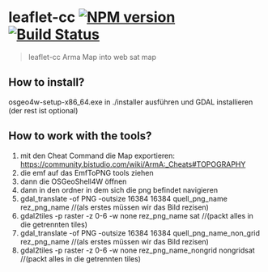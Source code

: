# leaflet-cc [![NPM version](https://badge.fury.io/js/leaflet-cc.svg)](https://npmjs.org/package/leaflet-cc) [![Build Status](https://travis-ci.org/bitbucket%20/leaflet-cc.svg?branch=master)](https://travis-ci.org/bitbucket%20/leaflet-cc)

> leaflet-cc
Arma Map into web sat map

## How to install?
osgeo4w-setup-x86_64.exe in ./installer ausführen und GDAL installieren (der rest ist optional)
 
## How to work with the tools? 
1. mit den Cheat Command die Map exportieren: https://community.bistudio.com/wiki/ArmA:_Cheats#TOPOGRAPHY
2. die emf auf das EmfToPNG tools ziehen
3. dann die OSGeoShell4W öffnen
4. dann in den ordner in dem sich die png befindet navigieren
5. gdal_translate -of PNG -outsize 16384 16384 quell_png_name rez_png_name //(als erstes müssen wir das Bild rezisen)
6. gdal2tiles -p raster -z 0-6 -w none rez_png_name sat //(packt alles in die getrennten tiles)
7. gdal_translate -of PNG -outsize 16384 16384 quell_png_name_non_grid rez_png_name //(als erstes müssen wir das Bild rezisen)
8. gdal2tiles -p raster -z 0-6 -w none rez_png_name_nongrid nongridsat //(packt alles in die getrennten tiles)







